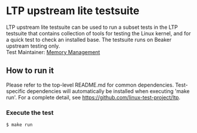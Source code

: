 # LTP upstream lite testsuite
LTP upstream lite testsuite can be used to run a subset tests in the LTP testsuite that contains collection of tools for testing the Linux kernel, and for a quick test to check an installed base. The testsuite runs on Beaker upstream testing only. \
Test Maintainer: [Memory Management](mailto:mm-qe@redhat.com)

## How to run it
Please refer to the top-level README.md for common dependencies. Test-specific dependencies will automatically be installed when executing 'make run'. For a complete detail, see https://github.com/linux-test-project/ltp. 

### Execute the test
```bash
$ make run
```
